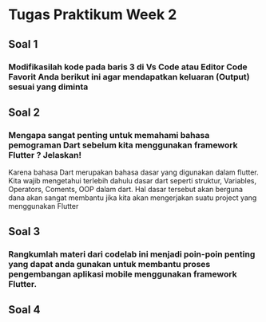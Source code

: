 # Tugas Praktikum Week 2

## Soal 1
### Modifikasilah kode pada baris 3 di Vs Code atau Editor Code Favorit Anda berikut ini agar mendapatkan keluaran (Output) sesuai yang diminta
## Soal 2
### Mengapa sangat penting untuk memahami bahasa pemograman Dart sebelum kita menggunakan framework Flutter ? Jelaskan!
Karena bahasa Dart merupakan bahasa dasar yang digunakan dalam flutter. Kita wajib mengetahui terlebih dahulu dasar dart seperti struktur, Variables, Operators, Coments, OOP dalam dart. Hal dasar tersebut akan berguna dana akan sangat membantu jika kita akan mengerjakan suatu project yang menggunakan Flutter 
## Soal 3
### Rangkumlah materi dari codelab ini menjadi poin-poin penting yang dapat anda gunakan untuk membantu proses pengembangan aplikasi mobile menggunakan framework Flutter.   
## Soal 4